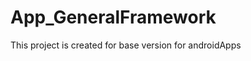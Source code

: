 App_GeneralFramework
====================

This project is created for base version for androidApps
